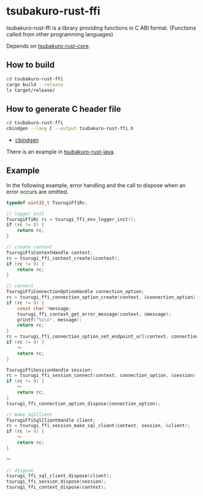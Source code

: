 # tsubakuro-rust-ffi

tsubakuro-rust-ffi is a library providing functions in C ABI format. (Functions called from other programming languages)

Depends on [tsubakuro-rust-core](../tsubakuro-rust-core).

## How to build

```bash
cd tsubakuro-rust-ffi
cargo build --release
ls target/release/
```

## How to generate C header file

```bash
cd tsubakuro-rust-ffi
cbindgen --lang C --output tsubakuro-rust-ffi.h
```

- [cbindgen](https://github.com/mozilla/cbindgen)

There is an example in [tsubakuro-rust-java](../tsubakuro-rust-java).

## Example

In the following example, error handling and the call to dispose when an error occurs are omitted.

```c
typedef uint32_t TsurugiFfiRc;

// logger init
TsurugiFfiRc rc = tsurugi_ffi_env_logger_init();
if (rc != 0) {
    return rc;
}

// create context
TsurugiFfiContextHandle context;
rc = tsurugi_ffi_context_create(&context);
if (rc != 0) {
    return rc;
}

// connect
TsurugiFfiConnectionOptionHandle connection_option;
rc = tsurugi_ffi_connection_option_create(context, &connection_option);
if (rc != 0) {
    const char *message;
    tsurugi_ffi_context_get_error_message(context, &message);
    printf("%s\n", message);
    return rc;
}
rc = tsurugi_ffi_connection_option_set_endpoint_url(context, connection_option, "tcp://localhost:12345");
if (rc != 0) {
    ～
    return rc;
}

TsurugiFfiSessionHandle session;
rc = tsurugi_ffi_session_connect(context, connection_option, &session);
if (rc != 0) {
    ～
    return rc;
}
tsurugi_ffi_connection_option_dispose(connection_option);

// make SqlClient
TsurugiFfiSqlClientHandle client;
rc = tsurugi_ffi_session_make_sql_client(context, session, &client);
if (rc != 0) {
    ～
    return rc;
}

～
    
// dispose
tsurugi_ffi_sql_client_dispose(client);
tsurugi_ffi_session_dispose(session);
tsurugi_ffi_context_dispose(context);
```

